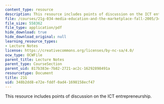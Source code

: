 ```yaml
---
content_type: resource
description: This resource includes points of discussion on the ICT entrepreneurship.
file: /courses/21g-034-media-education-and-the-marketplace-fall-2005/348b2dd8e72efddf0ad41698158ecf47_MIT21G_034F05_ictentrpnshp.pdf
file_size: 558362
file_type: application/pdf
hide_download: true
hide_download_original: null
learning_resource_types:
- Lecture Notes
license: https://creativecommons.org/licenses/by-nc-sa/4.0/
ocw_type: OCWFile
parent_title: Lecture Notes
parent_type: CourseSection
parent_uid: 817b383e-7b82-2721-ac2c-16292898491a
resourcetype: Document
title: 21G
uid: 348b2dd8-e72e-fddf-0ad4-1698158ecf47
---
```

This resource includes points of discussion on the ICT entrepreneurship.